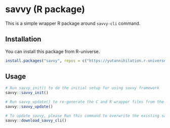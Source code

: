 # savvy (R package)

This is a simple wrapper R package around `savvy-cli` command.

## Installation

You can install this package from R-universe.

``` r
install.packages("savvy", repos = c("https://yutannihilation.r-universe.dev", "https://cloud.r-project.org"))
```

## Usage

``` r
# Run savvy_init() to do the initial setup for using savvy framework
savvy::savvy_init()

# Run savvy_update() to re-generate the C and R wrapper files from the Rust files.
savvy::savvy_update()

# To update savvy, please Run this command to overwrite the existing savvy-cli binary.
savvy::download_savvy_cli()
```

